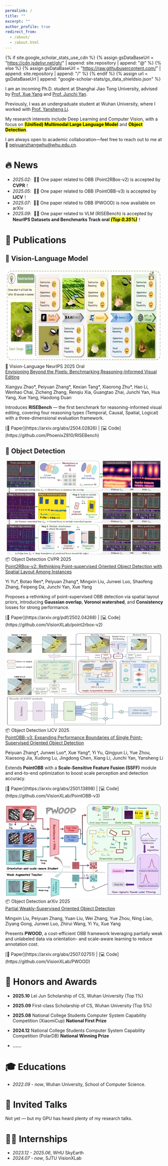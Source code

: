 ```yaml
---
permalink: /
title: ""
excerpt: ""
author_profile: true
redirect_from: 
  - /about/
  - /about.html
---
```


{% if site.google_scholar_stats_use_cdn %}
{% assign gsDataBaseUrl = "https://cdn.jsdelivr.net/gh/" | append: site.repository | append: "@" %}
{% else %}
{% assign gsDataBaseUrl = "https://raw.githubusercontent.com/" | append: site.repository | append: "/" %}
{% endif %}
{% assign url = gsDataBaseUrl | append: "google-scholar-stats/gs_data_shieldsio.json" %}

<span class='anchor' id='about-me'></span> 

I am an incoming Ph.D. student at Shanghai Jiao Tong University, advised by [Prof. Xue Yang](https://yangxue.site/) and [Prof. Junchi Yan](https://scholar.google.com/citations?user=ga230VoAAAAJ&hl=en).

Previously, I was an undergraduate student at Wuhan University, where I worked with [Prof. Yansheng Li](https://jszy.whu.edu.cn/liyansheng/zh_CN/index.htm).

My research interests include Deep Learning and Computer Vision, with a focus on **<mark>(Unified) Multimodal Large Language Model</mark>** and **<mark>Object Detection</mark>**.

I am always open to academic collaboration—feel free to reach out to me at 📧 <a href="mailto:peiyuanzhangwhu@whu.edu.cn">peiyuanzhangwhu@whu.edu.cn</a>.

# 🔥 News
- *2025.02*: &nbsp;🎉🎉 One paper related to OBB (Point2RBox-v2) is accepted by **CVPR**！
- *2025.05*: &nbsp;🎉🎉 One paper related to OBB (PointOBB-v3) is accepted by **IJCV**！
- *2025.07*: &nbsp;🎉🎉 One paper related to OBB (PWOOD) is now available on arXiv
- *2025.09*: &nbsp;🎉🎉 One paper related to VLM (RISEBench) is accepted by **NeurIPS Datasets and Benchmarks Track oral _<mark>(Top 0.35%)</mark>_**！


# 📝 Publications 

## 🔶 Vision-Language Model

<div class="paper-card">
  <img src="images/risebench.png" alt="RISEBench">
  <div class="meta">
    <span class="tag">🧠 Vision-Language</span>
    <span class="tag">NeurIPS 2025 Oral</span>
  </div>
  <a href="https://arxiv.org/abs/2504.02826" class="title">
    Envisioning Beyond the Pixels: Benchmarking Reasoning-Informed Visual Editing
  </a>
  <p class="authors">Xiangyu Zhao*, Peiyuan Zhang*, Kexian Tang*, Xiaorong Zhu*, Hao Li, Wenhao Chai, Zicheng Zhang, Renqiu Xia, Guangtao Zhai, Junchi Yan, Hua Yang, Xue Yang, Haodong Duan</p>
  <p class="desc">
    Introduces <b>RISEBench</b> — the first benchmark for reasoning-informed visual editing, covering four reasoning types (Temporal, Causal, Spatial, Logical) with a three-dimensional evaluation framework.
  </p>
  <p class="links">
    [📄 Paper](https://arxiv.org/abs/2504.02826) | [💻 Code](https://github.com/PhoenixZ810/RISEBench)
  </p>
</div>


## 🔷 Object Detection

<div class="paper-card">
  <img src="images/point2rbox-v2.png" alt="Point2RBox-v2">
  <div class="meta">
    <span class="tag">📦 Object Detection</span>
    <span class="tag">CVPR 2025</span>
  </div>
  <a href="https://arxiv.org/pdf/2502.04268" class="title">
    Point2RBox-v2: Rethinking Point-supervised Oriented Object Detection with Spatial Layout Among Instances
  </a>
  <p class="authors">Yi Yu*, Botao Ren*, Peiyuan Zhang*, Mingxin Liu, Junwei Luo, Shaofeng Zhang, Feipeng Da, Junchi Yan, Xue Yang</p>
  <p class="desc">
    Proposes a rethinking of point-supervised OBB detection via spatial layout priors, introducing <b>Gaussian overlap</b>, <b>Voronoi watershed</b>, and <b>Consistency</b> losses for strong performance.
  </p>
  <p class="links">
    [📄 Paper](https://arxiv.org/pdf/2502.04268) | [💻 Code](https://github.com/VisionXLab/point2rbox-v2)
  </p>
</div>

<div class="paper-card">
  <img src="images/pointobb-v3.png" alt="PointOBB-v3">
  <div class="meta">
    <span class="tag">📦 Object Detection</span>
    <span class="tag">IJCV 2025</span>
  </div>
  <a href="https://arxiv.org/abs/2501.13898" class="title">
    PointOBB-v3: Expanding Performance Boundaries of Single Point-Supervised Oriented Object Detection
  </a>
  <p class="authors">Peiyuan Zhang*, Junwei Luo*, Xue Yang*, Yi Yu, Qingyun Li, Yue Zhou, Xiaosong Jia, Xudong Lu, Jingdong Chen, Xiang Li, Junchi Yan, Yansheng Li</p>
  <p class="desc">
    Extends <b>PointOBB</b> with a <b>Scale-Sensitive Feature Fusion (SSFF)</b> module and end-to-end optimization to boost scale perception and detection accuracy.
  </p>
  <p class="links">
    [📄 Paper](https://arxiv.org/abs/2501.13898) | [💻 Code](https://github.com/VisionXLab/PointOBB-v3)
  </p>
</div>

<div class="paper-card">
  <img src="images/pwood.png" alt="PWOOD">
  <div class="meta">
    <span class="tag">📦 Object Detection</span>
    <span class="tag">arXiv 2025</span>
  </div>
  <a href="https://arxiv.org/abs/2507.02751" class="title">
    Partial Weakly-Supervised Oriented Object Detection
  </a>
  <p class="authors">Mingxin Liu, Peiyuan Zhang, Yuan Liu, Wei Zhang, Yue Zhou, Ning Liao, Ziyang Gong, Junwei Luo, Zhirui Wang, Yi Yu, Xue Yang</p>
  <p class="desc">
    Presents <b>PWOOD</b>, a cost-efficient OBB framework leveraging partially weak and unlabeled data via orientation- and scale-aware learning to reduce annotation cost.
  </p>
  <p class="links">
    [📄 Paper](https://arxiv.org/abs/2507.02751) | [💻 Code](https://github.com/VisionXLab/PWOOD)
  </p>
</div>



# 🏅 Honors and Awards

- **2025.10**  Lei Jun Scholarship of CS, Wuhan University (Top 1%)

- **2025.09**  First-class Scholarship of CS, Wuhan University (Top 5%)

- **2025.08**  National College Students Computer System Capability Competition (XiaomiCup) **National First Prize**
  
- **2024.12**  National College Students Computer System Capability Competition (PolarDB)  **National Winning Prize**
  
- **……**


# 🎓 Educations
- *2022.09 - now*, Wuhan University, School of Computer Science. 

# 💬 Invited Talks
Not yet — but my GPU has heard plenty of my research talks. 

# 🧑‍💻 Internships
- *2023.12 - 2025.06*, WHU SkyEarth
- *2024.07 - now*, SJTU VisionXLab
